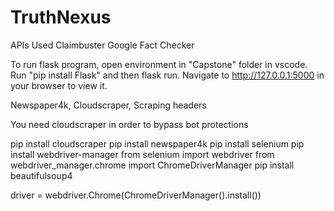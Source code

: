 # TruthNexus


APIs Used
Claimbuster
Google Fact Checker


To run flask program, open environment in "Capstone" folder in vscode. Run "pip install Flask" and then flask run. Navigate to http://127.0.0.1:5000 in your browser to view it.




Newspaper4k, Cloudscraper, Scraping headers

You need cloudscraper in order to bypass bot protections

pip install cloudscraper
pip install newspaper4k
pip install selenium
pip install webdriver-manager
from selenium import webdriver
from webdriver_manager.chrome import ChromeDriverManager
pip install beautifulsoup4

driver = webdriver.Chrome(ChromeDriverManager().install())
